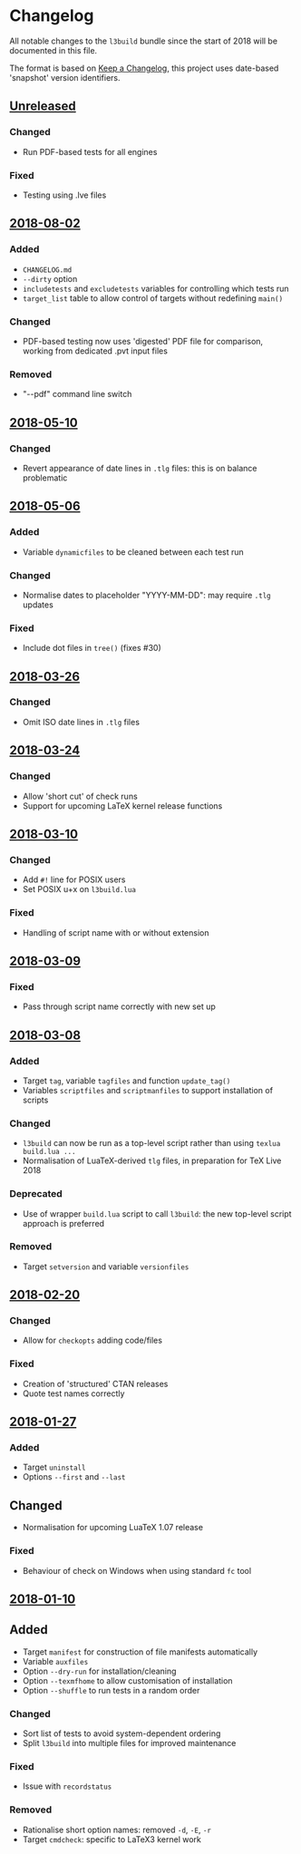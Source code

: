 # Changelog
All notable changes to the `l3build` bundle since the start of 2018
will be documented in this file.

The format is based on [Keep a Changelog](https://keepachangelog.com/en/1.0.0/),
this project uses date-based 'snapshot' version identifiers.

## [Unreleased]

### Changed
- Run PDF-based tests for all engines

### Fixed
- Testing using .lve files

## [2018-08-02]

### Added
- `CHANGELOG.md`
- `--dirty` option
- `includetests` and `excludetests` variables for controlling which tests
  run
- `target_list` table to allow control of targets without redefining
  `main()`

### Changed
- PDF-based testing now uses 'digested' PDF file for comparison,
  working from dedicated .pvt input files

### Removed
- "--pdf" command line switch

## [2018-05-10]

### Changed
- Revert appearance of date lines in `.tlg` files:
  this is on balance problematic

## [2018-05-06]

### Added
- Variable `dynamicfiles` to be cleaned between each test run

### Changed
- Normalise dates to placeholder "YYYY-MM-DD": may require `.tlg` updates

### Fixed
- Include dot files in `tree()` (fixes #30)

## [2018-03-26]

### Changed
- Omit ISO date lines in `.tlg` files

## [2018-03-24]

### Changed
- Allow 'short cut' of check runs
- Support for upcoming LaTeX kernel release functions

## [2018-03-10]

### Changed
- Add `#!` line for POSIX users
- Set POSIX u+x on `l3build.lua`

### Fixed
- Handling of script name with or without extension

## [2018-03-09]

### Fixed
- Pass through script name correctly with new set up

## [2018-03-08]

### Added
- Target `tag`, variable `tagfiles` and function `update_tag()` 
- Variables `scriptfiles` and `scriptmanfiles` to support installation
  of scripts

### Changed
- `l3build` can now be run as a top-level script rather than using
  `texlua build.lua ...`
- Normalisation of LuaTeX-derived `tlg` files, in preparation for
  TeX Live 2018

### Deprecated
- Use of wrapper `build.lua` script to call `l3build`: the new
  top-level script approach is preferred

### Removed
- Target `setversion` and variable `versionfiles`

## [2018-02-20]

### Changed
- Allow for `checkopts` adding code/files

### Fixed
- Creation of 'structured' CTAN releases
- Quote test names correctly

## [2018-01-27]

### Added
- Target `uninstall`
- Options `--first` and `--last`

## Changed
- Normalisation for upcoming LuaTeX 1.07 release

### Fixed
- Behaviour of check on Windows when using standard `fc` tool

## [2018-01-10]

## Added
- Target `manifest` for construction of file manifests automatically
- Variable `auxfiles`
- Option `--dry-run` for installation/cleaning
- Option `--texmfhome`  to allow customisation of installation
- Option `--shuffle` to run tests in a random order

### Changed
- Sort list of tests to avoid system-dependent ordering
- Split `l3build` into multiple files for improved maintenance

### Fixed
- Issue with `recordstatus`

### Removed
- Rationalise short option names: removed `-d`, `-E`, `-r`
- Target `cmdcheck`: specific to LaTeX3 kernel work

[Unreleased]: https://github.com/latex3/l3build/compare/2018-08-02...HEAD
[2018-08-02]: https://github.com/latex3/l3build/compare/2018-05-06...2018-08-02
[2018-05-10]: https://github.com/latex3/l3build/compare/2018-05-06...2018-05-10
[2018-05-06]: https://github.com/latex3/l3build/compare/2018-03-26...2018-05-06
[2018-03-26]: https://github.com/latex3/l3build/compare/2018-03-24...2018-03-26
[2018-03-24]: https://github.com/latex3/l3build/compare/2018-03-10...2018-03-24
[2018-03-10]: https://github.com/latex3/l3build/compare/2018-03-09...2018-03-10
[2018-03-09]: https://github.com/latex3/l3build/compare/2018-03-08...2018-03-09
[2018-03-08]: https://github.com/latex3/l3build/compare/2018-02-20...2018-03-08
[2018-02-20]: https://github.com/latex3/l3build/compare/2018-01-27...2018-02-20
[2018-01-27]: https://github.com/latex3/l3build/compare/2018-01-10...2018-01-27
[2018-01-10]: https://github.com/latex3/l3build/compare/2017-12-12...2018-01-10

